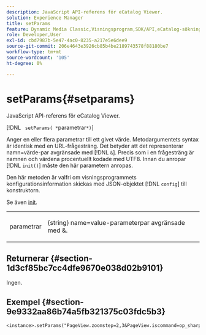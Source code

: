 ```yaml
---
description: JavaScript API-referens för eCatalog Viewer.
solution: Experience Manager
title: setParams
feature: Dynamic Media Classic,Visningsprogram,SDK/API,eCatalog-sökning
role: Developer,User
exl-id: cbd7987b-5e47-4ac0-8235-a217e5e6dee9
source-git-commit: 206e4643e3926cb85b4be2189743578f88180be7
workflow-type: tm+mt
source-wordcount: '105'
ht-degree: 0%

---
```


# setParams{#setparams}

JavaScript API-referens för eCatalog Viewer.

[!DNL ` setParams( *`parametrar`*)`]

Anger en eller flera parametrar till ett givet värde. Metodargumentets syntax är identisk med en URL-frågesträng. Det betyder att det representerar namn=värde-par avgränsade med [!DNL `&`]. Precis som i en frågesträng är namnen och värdena procentuellt kodade med UTF8. Innan du anropar [!DNL `init()`] måste den här parametern anropas.

Den här metoden är valfri om visningsprogrammets konfigurationsinformation skickas med JSON-objektet [!DNL `config`] till konstruktorn.

Se även [init](../../../c-html5-s7-aem-asset-viewers/c-html5-20-ecatalog-viewer-about/c-html5-20-ecatalog-viewer-javascriptapiref/r-html5-ecatalog-viewer-20-javascriptapiref-init.md#reference-aee94dd92a28410784f7a1792e28683b).

<table id="table_896DFF34A68A403DB93A6D597461A573"> 
 <tbody> 
  <tr> 
   <td colname="col1"> <p> <span class="codeph"> <span class="varname"> parametrar</span> </span> </p> </td> 
   <td colname="col2"> <p> <span class="codeph"> {string}</span> name=value-parameterpar avgränsade med  <span class="codeph"> &amp;</span>. </p> </td> 
  </tr> 
 </tbody> 
</table>

## Returnerar {#section-1d3cf85bc7cc4dfe9670e038d02b9101}

Ingen.

## Exempel {#section-9e9332aa86b74a5fb321375c03fdc5b3}

```
<instance>.setParams("PageView.zoomstep=2,3&PageView.iscommand=op_sharpen%3d1")
```
